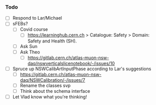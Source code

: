 ### Todo

- [ ] Respond to Lar/Michael
- [ ] sFEBs?
   - [ ] Covid course
      - [ ] https://learninghub.cern.ch > Catalogue: Safety > Domain: Safety and Health (SH).
   - [ ] Ask Sun
   - [ ] Ask Theo
      - [ ] https://gitlab.cern.ch/atlas-muon-nsw-daq/nswverticalslicenotebook/-/issues/10
- [ ] Spruce up NSWCalibArtInputPhase according to Lar's suggestions
   - [ ] https://gitlab.cern.ch/atlas-muon-nsw-daq/NSWCalibration/-/issues/7
   - [ ] Rename the classes svp
   - [ ] Think about the schema interface
- [ ] Let Vlad know what you're thinking!
